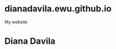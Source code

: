 # dianadavila.ewu.github.io
My website
<!DOCTYPE html>
<html lang="en">
<head>
  <meta charset="UTF-8" />
  <title>Document</title>
</head>
<body>
  
  <h1> Diana Davila </h1>
  
  
</body>
</html>
